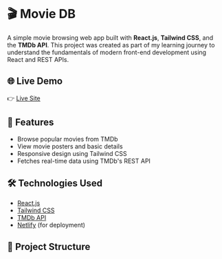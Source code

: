 # 🎬 Movie DB

A simple movie browsing web app built with **React.js**, **Tailwind CSS**, and the **TMDb API**. This project was created as part of my learning journey to understand the fundamentals of modern front-end development using React and REST APIs.

## 🌐 Live Demo

👉 [Live Site](https://zippy-jalebi-79ccc0.netlify.app)

## 📌 Features

- Browse popular movies from TMDb
- View movie posters and basic details
- Responsive design using Tailwind CSS
- Fetches real-time data using TMDb's REST API

## 🛠️ Technologies Used

- [React.js](https://reactjs.org/)
- [Tailwind CSS](https://tailwindcss.com/)
- [TMDb API](https://developer.themoviedb.org/docs)
- [Netlify](https://www.netlify.com/) (for deployment)

## 📁 Project Structure

